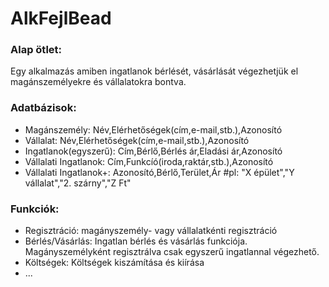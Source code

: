 # AlkFejlBead

### Alap ötlet:

Egy alkalmazás amiben ingatlanok bérlését, vásárlását végezhetjük el magánszemélyekre és vállalatokra bontva.

### Adatbázisok:

* Magánszemély: Név,Elérhetőségek(cím,e-mail,stb.),Azonosító
* Vállalat: Név,Elérhetőségek(cím,e-mail,stb.),Azonosító
* Ingatlanok(egyszerű): Cím,Bérlő,Bérlés ár,Eladási ár,Azonosító
* Vállalati Ingatlanok: Cím,Funkcíó(iroda,raktár,stb.),Azonosító
 * Vállalati Ingatlanok+: Azonosító,Bérlő,Terület,Ár #pl: "X épület","Y vállalat","2. szárny","Z Ft"

### Funkciók:

* Regisztráció: magányszemély- vagy vállalatkénti regisztráció
* Bérlés/Vásárlás: Ingatlan bérlés és vásárlás funkciója. Magányszemélyként regisztrálva csak egyszerű ingatlannal végezhető.
* Költségek: Költségek kiszámítása és kiírása
* ...
